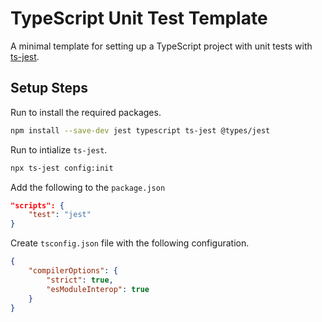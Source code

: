 # TypeScript Unit Test Template

A minimal template for setting up a TypeScript project with unit tests with [ts-jest](https://kulshekhar.github.io/ts-jest/).

## Setup Steps

Run to install the required packages.

```bash
npm install --save-dev jest typescript ts-jest @types/jest
```

Run to intialize `ts-jest`.

```bash
npx ts-jest config:init
```````

Add the following to the `package.json`

```json
"scripts": {
    "test": "jest"
}
```

Create `tsconfig.json` file with the following configuration.

```json
{
    "compilerOptions": {
        "strict": true,
        "esModuleInterop": true
    }
}
```
